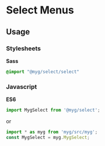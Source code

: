 # Select Menus

## Usage

### Stylesheets

**Sass**

```sass
@import "@myg/select/select"
```

### Javascript

**ES6**

```js
import MygSelect from '@myg/select';
```

or

```js
import * as myg from 'myg/src/myg';
const MygSelect = myg.MygSelect;
```
